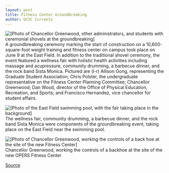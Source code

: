 ```yaml
---
layout: post
title: Fitness Center Groundbreaking
author: UCSC Currents
---
```


![\[Photo of Chancellor Greenwood, other administrators, and students with ceremonial shovels at the groundbreaking\]][1] A groundbreaking ceremony marking the start of construction on a  10,600-square-foot weight training and fitness center on campus took place on June 9 at the East Field. In addition to the traditional shovel ceremony, the event featured a wellness fair with holistic health activities including massage and acupressure, community drumming, a barbecue dinner, and the rock band Sista Monica.  Pictured are (l-r) Allison Gong, representing the Graduate Student Association; Chris Polster, the undergraduate representative on the Fitness Center Planning Committee; Chancellor Greenwood; Dan Wood, director of the Office of Physical Education, Recreation, and Sports; and Francisco Hernandez, vice chancellor for student affairs.

![\[Photo of the East Field swimming pool, with the fair taking place in the background\]][2] The wellness fair, community drumming, a barbecue dinner, and the rock band Sista Monica were components of the groundbreaking event, taking place on the East Field near the swimming pool.

![\[Photo of Chancellor Greenwood, working the controls of a back hoe at the site of the new Fitness Center\]][3] Chancellor Greenwood, working the controls of a backhoe at the site of the new OPERS Fitness Center

[1]: http://www1.ucsc.edu/oncampus/currents/97-98/art/opers.ground1.98-06-29.gif
[2]: http://www1.ucsc.edu/oncampus/currents/97-98/art/opers.ground2.98-06-29.gif
[3]: http://www1.ucsc.edu/oncampus/currents/97-98/art/opers.ground3.98-06-29.gif

[Source](http://www1.ucsc.edu/oncampus/currents/97-98/06-29/opers.ground1.htm "Permalink to Fitness Center groundbreaking: 06-29-98")
